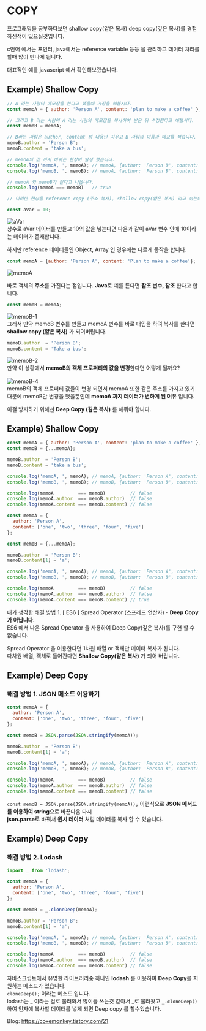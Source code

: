 # COPY

프로그래밍을 공부하다보면 shallow copy(얕은 복사) deep copy(깊은 복사)를 경험하신적이 있으실것입니다.

c언어 에서는 포인터, java에서는 reference variable 등등 을 관리하고 데이터 처리를 할때 많이 만나게 됩니다.

대표적인 예를 javascript 에서 확인해보겠습니다.

## Example) Shallow Copy
```js
// A 라는 사람이 메모장을 쓴다고 했을때 가정을 해봅시다.
const memoA = { author: 'Person A', content: 'plan to make a coffee' };

// 그리고 B 라는 사람이 A 라는 사람의 메모장을 복사하여 받은 뒤 수정한다고 해봅시다.
const memoB = memoA;

// B라는 사람은 author, content 의 내용만 지우고 B 사람의 이름과 메모를 적습니다.
memoB.author = 'Person B';
memoB.content = 'take a bus';

// memoA의 값 까지 바뀌는 현상이 발생 했습니다.
console.log('memoA, ', memoA); // memoA, {author: 'Person B', content: 'take a bus'}
console.log('memoB, ', memoB); // memoA, {author: 'Person B', content: 'take a bus'}

// memoA 와 memoB가 같다고 나옵니다.
console.log(memoA === memoB)   // true

// 이러한 현상을 reference copy (주소 복사), shallow copy(얕은 복사) 라고 하는데 왜 이런 문제가 발생할까요?

```

```js
const aVar = 10;
```
![aVar](https://user-images.githubusercontent.com/96044518/161382293-cca582c6-0f57-4ac7-886b-d229f0f43cb4.PNG) <br>
상수로 aVar 데이터를 만들고 10의 값을 넣는다면 다음과 같이 aVar 변수 안에 10이라는 데이터가 존재합니다.

하지만 reference 데이터들인 Object, Array 인 경우에는 다르게 동작을 합니다.


```js
const memoA = {author: 'Person A', content: 'Plan to make a coffee'};
```
![memoA](https://user-images.githubusercontent.com/96044518/161382406-71067f42-6c02-4eee-afc1-c0f94d7b7e46.PNG) <br>

바로 객체의 **주소**를 가진다는 점입니다.
**Java**로 예를 든다면 **참조 변수, 참조** 한다고 합니다.

```js
const memoB = memoA;
```
![memoB-1](https://user-images.githubusercontent.com/96044518/161382491-c1026940-1c86-460e-b744-3e4fb8820580.PNG) <br>
그래서 만약 memoB 변수를 만들고 memoA 변수를 바로 대입을 하여 복사를 한다면 **shallow copy (얕은 복사)** 가 되어버립니다.

```js
memoB.author  = 'Person B';
memoB.content = 'Take a bus';
```
![memoB-2](https://user-images.githubusercontent.com/96044518/161382530-a1e7abda-6bfd-4bb2-9119-da9d0213c24d.PNG) <br>
만약 이 상황에서 **memoB의 객체 프로퍼티의 값을 변경**한다면 어떻게 될까요? <br> <br>
![memoB-4](https://user-images.githubusercontent.com/96044518/161382565-771a9c34-b57a-4066-b5d1-9d9420d68ff5.PNG) <br>
memoB의 객체 프로퍼티 값들이 변경 되면서 memoA 또한 같은 주소를 가지고 있기 때문에 memoB만 변경을 했을뿐인데 **memoA 까지 데이터가 변하게 된 이유** 입니다.

이걸 방지하기 위해선 **Deep Copy (깊은 복사)** 를 해줘야 합니다.

## Example) Shallow Copy
```js
const memoA = { author: 'Person A', content: 'plan to make a coffee' };
const memoB = {...memoA};

memoB.author  = 'Person B';
memoB.content = 'take a bus';

console.log('memoA, ', memoA); // memoA, {author: 'Person A', content: 'plan to make a coffee'}
console.log('memoB, ', memoB); // memoB, {author: 'Person B', content: 'take a bus'}

console.log(memoA         === memoB)         // false
console.log(memoA.author  === memoB.author)  // false
console.log(memoA.content === memoB.content) // false
```
```js
const memoA = { 
  author: 'Person A', 
  content: ['one', 'two', 'three', 'four', 'five'] 
};

const memoB = {...memoA};

memoB.author  = 'Person B';
memoB.content[1] = 'a';

console.log('memoA, ', memoA); // memoA, {author: 'Person A', content: ['one', 'a', 'three', 'four', 'five']}
console.log('memoB, ', memoB); // memoB, {author: 'Person B', content: ['one', 'a', 'three', 'four', 'five']}

console.log(memoA         === memoB)         // false
console.log(memoA.author  === memoB.author)  // false
console.log(memoA.content === memoB.content) // true
```
내가 생각한 해결 방법 1. [ ES6 ] Spread Operator (스프레드 연산자) - **Deep Copy가 아닙니다.** <br>
ES6 에서 나온 Spread Operator 을 사용하여 Deep Copy(깊은 복사)를 구현 할 수 없습니다. <br>

Spread Operator 을 이용한다면 1차원 배열 or 객체만 데이터 복사가 됩니다. <br>
다차원 배열, 객체로 들어간다면 **Shallow Copy(얕은 복사)** 가 되어 버립니다. <br>

## Example) Deep Copy
### 해결 방법 1. JSON 메소드 이용하기

```js
const memoA = { 
  author: 'Person A', 
  content: ['one', 'two', 'three', 'four', 'five'] 
};

const memoB = JSON.parse(JSON.stringify(memoA));

memoB.author  = 'Person B';
memoB.content[1] = 'a';

console.log('memoA, ', memoA); // memoA, {author: 'Person A', content: ['one', 'two', 'three', 'four', 'five']}
console.log('memoB, ', memoB); // memoB, {author: 'Person B', content: ['one', 'a', 'three', 'four', 'five']}

console.log(memoA         === memoB)         // false
console.log(memoA.author  === memoB.author)  // false
console.log(memoA.content === memoB.content) // false
```

`const memoB = JSON.parse(JSON.stringify(memoA));`  이런식으로 **JSON 메서드를 이용하여 string**으로 바꾼다음 다시  <br>
**json.parse로** 바꿔서 **원시 데이터** 처럼 데이터를 복사 할 수 있습니다.

## Example) Deep Copy
### 해결 방법 2. Lodash
```js
import _ from 'lodash';

const memoA = { 
  author: 'Person A', 
  content: ['one', 'two', 'three', 'four', 'five'] 
};

const memoB = _.cloneDeep(memoA);

memoB.author = 'Person B';
memoB.content[1] = 'a';

console.log('memoA, ', memoA); // memoA, {author: 'Person A', content: ['one', 'two', 'three', 'four', 'five']}
console.log('memoB, ', memoB); // memoB, {author: 'Person B', content: ['one', 'a', 'three', 'four', 'five']})

console.log(memoA         === memoB)         // false
console.log(memoA.author  === memoB.author)  // false
console.log(memoA.content === memoB.content) // false
```
자바스크립트에서 유명한 라이브러리중 하나인 **lodash** 를 이용하여 **Deep Copy**를 지원하는 메소드가 있습니다. <br>
`cloneDeep();` 이라는 메소드 입니다. <br>
lodash는 _ 이라는 걸로 불러와서 많이들 쓰는것 같아서 _로 불러왔고 `_.cloneDeep()` 하여 인자에 복사할 데이터를 넣게 되면 Deep copy 를 할수있습니다.

Blog: https://coxemonkey.tistory.com/21
